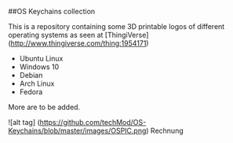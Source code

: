 ##OS Keychains collection

This is a repository containing some 3D printable logos of different operating systems as seen at [ThingiVerse] (http://www.thingiverse.com/thing:1954171)


- Ubuntu Linux
- Windows 10
- Debian
- Arch Linux
- Fedora

More are to be added.

![alt tag] (https://github.com/techMod/OS-Keychains/blob/master/images/OSPIC.png)
Rechnung